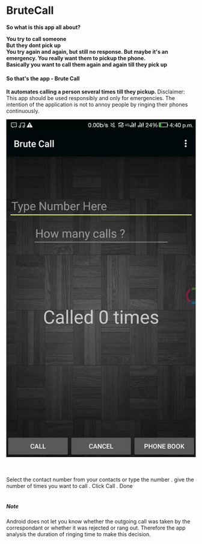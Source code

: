 # BruteCall

<B>
So what is this app all about?

You try to call someone <br>
But they dont pick up <br>
You try again and again, but still no response. <be>
But maybe it's an emergency. You really want them to pickup the phone. <br>
Basically you want to call them again and again till they pick up <br>
<h4> So that's the app - Brute Call </h4> It automates calling a person several times till they pickup. 
</B>
Disclaimer: This app should be used responsibly and only for emergencies. The intention of the application is not to annoy people by ringing their phones continuously. 

![alt text](https://raw.githubusercontent.com/dingusagar/BruteCall/master/new.jpeg) 


<br><br>
Select the contact number from your contacts or type the number . give the number of times you want to call . Click Call . Done
<br><br>


<h5>Note </h5>
Android does not let you know whether the outgoing call was taken by the correspondant or whether it was rejected or rang out.
Therefore the app analysis the duration of ringing time to make this decision.
